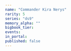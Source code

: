```yaml
---
name: "Commander Kira Nerys"
rarity: 5
series: "ds9"
memory_alpha: ""
bigbook_tier:
events:
in_portal:
published: false
---
```

